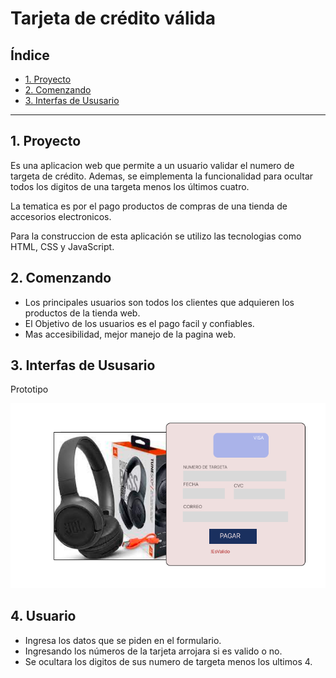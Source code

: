 # Tarjeta de crédito válida

## Índice

* [1. Proyecto](#1-proyecto)
* [2. Comenzando](#2-comenzando)
* [3. Interfas de Ususario](#3-interfas-de-ususario)


***

## 1. Proyecto

Es una aplicacion web que permite a un usuario validar el numero de targeta de crédito. Ademas, se eimplementa la funcionalidad para ocultar todos los digitos de una targeta menos los últimos cuatro.

La tematica es por el pago productos de compras de una tienda de accesorios electronicos.

Para la construccion de esta aplicación se utilizo las tecnologias como HTML, CSS y JavaScript.

## 2. Comenzando
* Los principales usuarios son todos los clientes que adquieren los productos de la tienda web.
* El Objetivo de los usuarios es el pago facil y confiables.
* Mas accesibilidad, mejor manejo de la pagina web.

## 3. Interfas de Ususario

Prototipo


![Prototipo](https://raw.githubusercontent.com/roxsyVel910/DEV002-card-validation/main/img/prototipo.png)


## 4. Usuario

 * Ingresa los datos que se piden en el formulario.
 * Ingresando los  números de la tarjeta  arrojara si es valido o no.
 * Se ocultara los digitos de sus numero de targeta menos los ultimos 4.
 
